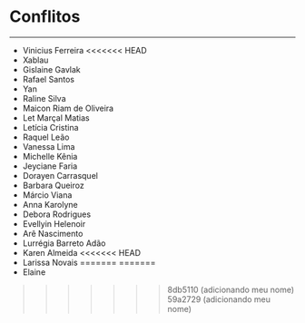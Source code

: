 # Conflitos

-----

- Vinicius Ferreira
<<<<<<< HEAD
- Xablau
- Gislaine Gavlak
- Rafael Santos
- Yan
- Raline Silva
- Maicon Riam de Oliveira
- Let Marçal Matias
- Letícia Cristina
- Raquel Leão
- Vanessa Lima
- Michelle Kênia
- Jeyciane Faria
- Dorayen Carrasquel
- Barbara Queiroz
- Márcio Viana
- Anna Karolyne
- Debora Rodrigues
- Evellyin Helenoir
- Arê Nascimento
- Lurrégia Barreto Adão
- Karen Almeida
<<<<<<< HEAD
- Larissa Novais
=======
=======
- Elaine
>>>>>>> 8db5110 (adicionando meu nome)
>>>>>>> 59a2729 (adicionando meu nome)
